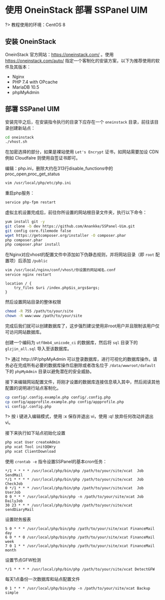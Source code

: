 # 使用 OneinStack 部署 SSPanel UIM

?> 教程使用的环境：CentOS 8

## 安装 OneinStack

OneinStack 官方网站：https://oneinstack.com/ 。使用 https://oneinstack.com/auto/ 指定一个客制化的安装方案，以下为推荐使用的软件及其版本：

- Nginx
- PHP 7.4 with OPcache
- MariaDB 10.5
- phpMyAdmin

## 部署 SSPanel UIM

安装完毕之后，在安装指令执行的目录下应存在一个 `oneinstack` 目录，前往该目录创建新站点：

```bash
cd oneinstack
./vhost.sh
```

在加密选择的部分，如果是裸站使用 `Let's Encrypt` 证书，如网站需要加设 CDN 例如 Cloudfalre 则使用自签证书即可。

编辑：php.ini，删除大约在313行disable_functions中的 proc_open,proc_get_status
```bash
vim /usr/local/php/etc/php.ini
```

重启php服务：
```bash
service php-fpm restart
```

虚拟主机设置完成后，前往你所设置的网站根目录文件夹，执行以下命令：

```bash
yum install git -y
git clone -b dev https://github.com/Anankke/SSPanel-Uim.git
git config core.filemode false
wget https://getcomposer.org/installer -O composer.phar
php composer.phar
php composer.phar install
```

在Nginx对应vhost的配置文件中添加如下伪静态规则，并将网站目录（即 `root` 配置项）后添加 `/public`
```bash
vim /usr/local/nginx/conf/vhost/你设置的网站域名.conf
service nginx restart
```

```
location / {
    try_files $uri /index.php$is_args$args;
}
```

然后设置网站目录的整体权限

```bash
chmod -R 755 /path/to/your/site
chown -R www:www /path/to/your/site
```

完成后我们就可以创建数据库了，这步强烈建议使用非root用户并且限制该用户仅可访问网站数据库。

创建一个编码为 `utf8mb4_unicode_ci` 的数据库，然后将 `sql` 目录下的 `glzjin_all.sql` 导入至该数据库。

?> 通过 http://IP/phpMyAdmin 可以登录数据库，进行可视化的数据库操作。请务必在完成所有必要的数据库操作后删除或者改名位于 `/data/wwwroot/dafault` 下的 `phpMyAdmin` 目录以避免潜在的安全威胁。

接下来编辑网站配置文件，将刚才设置的数据库连接信息填入其中，然后阅读其他配置的说明进行站点客制化。

```bash
cp config/.config.example.php config/.config.php
cp config/appprofile.example.php config/appprofile.php
vi config/.config.php
```

?> 按 i 键进入编辑模式，使用 :x 保存并退出 vi，使用 :q! 放弃任何改动并退出 vi。

接下来执行如下站点初始化设置

```bash
php xcat User createAdmin
php xcat Tool initQQWry
php xcat ClientDownload
```

使用 `crontab -e` 指令设置SSPanel的基本cron任务：

```
*/1 * * * * /usr/local/php/bin/php /path/to/your/site/xcat  Job SendMail
*/1 * * * * /usr/local/php/bin/php /path/to/your/site/xcat  Job CheckJob
0 */1 * * * /usr/local/php/bin/php /path/to/your/site/xcat  Job UserJob
0 0 * * * /usr/local/php/bin/php -n /path/to/your/site/xcat Job DailyJob
30 23 * * * /usr/local/php/bin/php /path/to/your/site/xcat sendDiaryMail
```

设置财务报表

```
5 0 * * * /usr/local/php/bin/php /path/to/your/site/xcat FinanceMail day 
6 0 * * 0 /usr/local/php/bin/php /path/to/your/site/xcat FinanceMail week
7 0 1 * * /usr/local/php/bin/php /path/to/your/site/xcat FinanceMail month
```

设置节点GFW检测

```
*/1 * * * * /usr/local/php/bin/php /path/to/your/site/xcat DetectGFW
```

每天1点备份一次数据库和站点配置文件

```
0 1 * * * /usr/local/php/bin/php -n /path/to/your/site/xcat Backup simple
```

